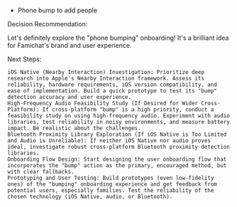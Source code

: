 - Phone bump to add people

Decision Recommendation:

Let's definitely explore the "phone bumping" onboarding! It's a brilliant idea for Famichat's brand and user experience.

Next Steps:

    iOS Native (Nearby Interaction) Investigation: Prioritize deep research into Apple's Nearby Interaction framework. Assess its reliability, hardware requirements, iOS version compatibility, and ease of implementation. Build a quick prototype to test its "bump" detection accuracy and user experience.
    High-Frequency Audio Feasibility Study (If Desired for Wider Cross-Platform): If cross-platform "bump" is a high priority, conduct a feasibility study on using high-frequency audio. Experiment with audio libraries, test reliability in noisy environments, and measure battery impact. Be realistic about the challenges.
    Bluetooth Proximity Library Exploration (If iOS Native is Too Limited and Audio is Unreliable): If neither iOS Native nor audio proves ideal, investigate robust cross-platform Bluetooth proximity detection libraries.
    Onboarding Flow Design: Start designing the user onboarding flow that incorporates the "bump" action as the primary, encouraged method, but with clear fallbacks.
    Prototyping and User Testing: Build prototypes (even low-fidelity ones) of the "bumping" onboarding experience and get feedback from potential users, especially families. Test the reliability of the chosen technology (iOS Native, audio, or Bluetooth).